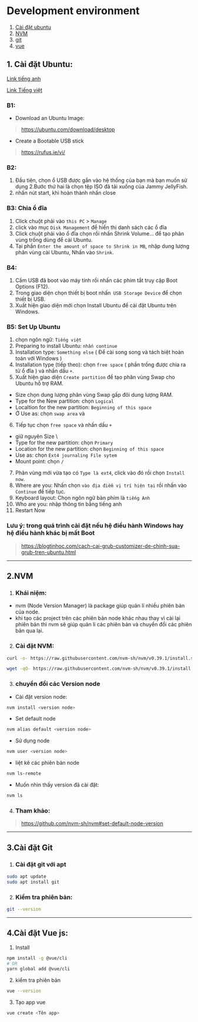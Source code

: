 # Development environment

 1. [Cài đặt ubuntu](#1-cài-đặt-ubuntu)
 2. [NVM](#2nvm)
 3. [git](#3cài-đặt-git)
 4. [vue](#4cài-đặt-vue-js)


## 1. Cài đặt Ubuntu:
[Link tiếng anh](https://ubuntu.com/tutorials/install-ubuntu-desktop#1-overview)

[Link Tiếng việt](https://quantrimang.com/cach-cai-ubuntu-song-song-voi-windows-bang-usb-148331)

### B1: 
+ Download an Ubuntu Image:
>https://ubuntu.com/download/desktop
+ Create a Bootable USB stick
>https://rufus.ie/vi/

### B2: 

1. Đầu tiên, chọn ổ USB được gắn vào hệ thống của bạn mà bạn muốn sử dụng
2.Bước thứ hai là chọn tệp ISO đã tải xuống của Jammy JellyFish.
3. nhấn nút start, khi hoàn thành nhấn close

### B3: Chia ổ đĩa
1. Click chuột phải vào `this PC` > `Manage`
2.  click vào mục `Disk Management` để hiển thị danh sách các ổ đĩa
3. Click chuột phải vào ổ đĩa chọn rồi nhấn Shrink Volume… để tạo phân vùng trống dùng để cài Ubuntu.
4.  Tại phần `Enter the amount of space to Shrink in MB`, nhập dung lượng phân vùng cài Ubuntu,  Nhấn vào `Shrink`.

### B4: 
1. Cắm USB đã boot vào máy tính rồi nhấn các phím tắt truy cập Boot Options (F12).
2. Trong giao diện chọn thiết bị boot nhấn` USB Storage Device` để chọn thiết bị USB.
3. Xuất hiện giao diện mới chọn Install Ubuntu để cài đặt Ubuntu trên Windows.

### B5: Set Up Ubuntu
1. chọn ngôn ngữ: `Tiếng việt`
2. Preparing to install Ubuntu: `nhấn continue`
3.  Installation type: `Something else` ( Để cài song song và tách biệt hoàn toàn với Windows )
4. Installation type (tiếp theo):  chọn `free space` ( phần trống được chia ra từ ổ đĩa ) và nhấn dấu `+`.
5. Xuất hiện giao diện `Create partition` để tạo phân vùng Swap cho Ubuntu hỗ trợ RAM. 
+ Size chọn dung lượng phân vùng Swap gấp đôi dung lượng RAM.
+ Type for the New partition: chọn `Logical`
+ Localtion for the new partition: `Beginning of this space`
+ Ở Use as: chọn `swap area` và 
6. Tiếp tục chọn `free space` và nhấn dấu `+`
+ giữ nguyên Size \
+ Type for the new partition: chọn `Primary`
+  Location for the new partition: chọn `Beginning of this space`
+ Use as: chọn `Ext4 journaling File sytem`
+ Mount point: chọn `/`
7. Phân vùng mới vừa tạo có `Type là ext4`, click vào đó rồi chọn `Install now`.
8. Where are you: Nhấn chọn `vào địa điểm vị trí hiện tại` rồi nhấn vào `Continue` để tiếp tục.
9. Keyboard layout: Chọn ngôn ngữ bàn phím là `tiếng Anh`
10. Who are you: nhập thông tin bằng tiếng anh
11. Restart Now

### Lưu ý: trong quá trình cài đặt nếu hệ điều hành Windows hay hệ điều hành khác bị mất Boot 

>https://blogtinhoc.com/cach-cai-grub-customizer-de-chinh-sua-grub-tren-ubuntu.html

----------------------------------------

## 2.NVM

1. ### Khái niệm:
- nvm (Node Version Manager) là package giúp quản lí nhiều phiên bản của node.
- khi tạo các project trên các phiên bản node khác nhau thay vì cài lại phiên bản thì nvm sẽ giúp quản lí các phiên bản và chuyển đổi các phiên bản qua lại.
2. ### Cài đặt NVM:
```sh
curl -o- https://raw.githubusercontent.com/nvm-sh/nvm/v0.39.1/install.sh | bash
```
```sh
wget -qO- https://raw.githubusercontent.com/nvm-sh/nvm/v0.39.1/install.sh | bash
```
3. ### chuyển đổi các Version node

+ Cài đặt version node:
```sh
nvm install <version node>
```
+ Set default node
```sh
nvm alias default <version node>
```
+ Sử dụng node
```sh
nvm user <version node>
```
+ liệt kê các phiên bản node
```sh
nvm ls-remote
```
+ Muốn nhìn thấy version đã cài đặt:
```sh
nvm ls
```
4. ### Tham khảo:
>https://github.com/nvm-sh/nvm#set-default-node-version

-----------------------------------
## 3.Cài đặt Git
1. ### Cài đặt git với apt
```sh
sudo apt update 
sudo apt install git
```
2. ### Kiểm tra phiên bản: 
```sh
git --version
```

--------------------------------
## 4.Cài đặt Vue js:
1. Install
```sh
npm install -g @vue/cli
# OR
yarn global add @vue/cli
```
2. kiểm tra phiên bản
```sh
vue --version
```
3. Tạo app vue
```sh
vue create <Tên app>
```



